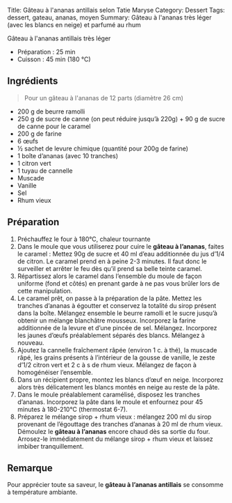 Title: Gâteau à l'ananas antillais selon Tatie Maryse
Category: Dessert
Tags: dessert, gateau, ananas, moyen
Summary: Gâteau à l'ananas très léger (avec les blancs en neige) et parfumé au rhum

Gâteau à l'ananas antillais très léger

- Préparation : 25 min
- Cuisson : 45 min (180 °C)

## Ingrédients
> Pour un gâteau à l'ananas de 12 parts (diamètre 26 cm)

- 200 g de beurre ramolli
- 250 g de sucre de canne (on peut réduire jusqu’à 220g) + 90 g de sucre de canne pour le caramel
- 200 g de farine
- 6 œufs
- ½ sachet de levure chimique (quantité pour 200g de farine)
- 1 boîte d’ananas (avec 10 tranches)
- 1 citron vert
- 1 tuyau de cannelle
- Muscade
- Vanille
- Sel
- Rhum vieux

## Préparation
1. Préchauffez le four à 180°C, chaleur tournante
2. Dans le moule que vous utiliserez pour cuire le **gâteau à l’ananas**, faites le caramel : Mettez 90g de sucre et 40 ml d’eau additionnée du jus d’1/4 de citron. Le caramel prend en à peine 2-3 minutes. Il faut donc le surveiller et arrêter le feu dès qu’il prend sa belle teinte caramel.
3. Répartissez alors le caramel dans l’ensemble du moule de façon uniforme (fond et côtés) en prenant garde à ne pas vous brûler lors de cette manipulation.
4. Le caramel prêt, on passe à la préparation de la pâte.
Mettez les tranches d’ananas à égoutter et conservez la totalité du sirop présent dans la boîte.
Mélangez ensemble le beurre ramolli et le sucre jusqu’à obtenir un mélange blanchâtre mousseux. Incorporez la farine additionnée de la levure et d’une pincée de sel. Mélangez. Incorporez les jaunes d’œufs préalablement séparés des blancs. Mélangez à nouveau.
5. Ajoutez la cannelle fraîchement râpée (environ 1 c. à thé), la muscade râpé, les grains présents à l’intérieur de la gousse de vanille, le zeste d’1/2 citron vert et 2 c à s de rhum vieux.
Mélangez de façon à homogénéiser l’ensemble.
6. Dans un récipient propre, montez les blancs d’œuf en neige.
Incorporez alors très délicatement les blancs montés en neige au reste de la pâte.
7. Dans le moule préalablement caramélisé, disposez les tranches d’ananas.
Incorporez la pâte dans le moule et enfournez pour 45 minutes à 180-210°C (thermostat 6-7).
8. Préparez le mélange sirop + rhum vieux : mélangez 200 ml du sirop provenant de l’égouttage des tranches d’ananas à 20 ml de rhum vieux.
Démoulez le <strong>gâteau à l’ananas</strong> encore chaud dès sa sortie du four. Arrosez-le immédiatement du mélange sirop + rhum vieux et laissez imbiber tranquillement.

## Remarque
Pour apprécier toute sa saveur, le <strong>gâteau à l’ananas antillais</strong> se consomme à température ambiante.
